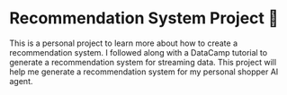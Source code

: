 # Recommendation System Project 🔎
This is a personal project to learn more about how to create a recommendation system. I followed along with a DataCamp tutorial to generate a recommendation system for streaming data. This project will help me generate a recommendation system for my personal shopper AI agent. 

